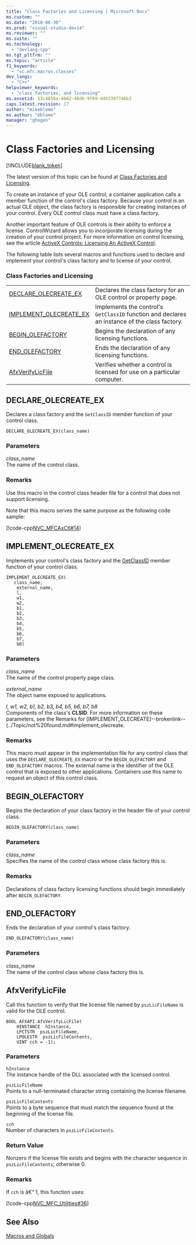 ```yaml
---
title: "Class Factories and Licensing | Microsoft Docs"
ms.custom: ""
ms.date: "2018-06-30"
ms.prod: "visual-studio-dev14"
ms.reviewer: ""
ms.suite: ""
ms.technology: 
  - "devlang-cpp"
ms.tgt_pltfrm: ""
ms.topic: "article"
f1_keywords: 
  - "vc.mfc.macros.classes"
dev_langs: 
  - "C++"
helpviewer_keywords: 
  - "class factories, and licensing"
ms.assetid: 53c4856a-4062-46db-9f69-dd4339f746b3
caps.latest.revision: 17
author: "mikeblome"
ms.author: "mblome"
manager: "ghogen"
---
```

# Class Factories and Licensing
[!INCLUDE[blank_token](../../includes/blank-token.md)]

The latest version of this topic can be found at [Class Factories and Licensing](https://docs.microsoft.com/cpp/mfc/reference/class-factories-and-licensing).  
  
  
To create an instance of your OLE control, a container application calls a member function of the control's class factory. Because your control is an actual OLE object, the class factory is responsible for creating instances of your control. Every OLE control class must have a class factory.  
  
 Another important feature of OLE controls is their ability to enforce a license. ControlWizard allows you to incorporate licensing during the creation of your control project. For more information on control licensing, see the article [ActiveX Controls: Licensing An ActiveX Control](../../mfc/mfc-activex-controls-licensing-an-activex-control.md).  
  
 The following table lists several macros and functions used to declare and implement your control's class factory and to license of your control.  
  
### Class Factories and Licensing  
  
|||  
|-|-|  
|[DECLARE_OLECREATE_EX](#declare_olecreate_ex)|Declares the class factory for an OLE control or property page.|  
|[IMPLEMENT_OLECREATE_EX](#implement_olecreate_ex)|Implements the control's `GetClassID` function and declares an instance of the class factory.|  
|[BEGIN_OLEFACTORY](#begin_olefactory)|Begins the declaration of any licensing functions.|  
|[END_OLEFACTORY](#end_olefactory)|Ends the declaration of any licensing functions.|  
|[AfxVerifyLicFile](#afxverifylicfile)|Verifies whether a control is licensed for use on a particular computer.|  
  
##  <a name="declare_olecreate_ex"></a>  DECLARE_OLECREATE_EX  
 Declares a class factory and the `GetClassID` member function of your control class.  
  
```   
DECLARE_OLECREATE_EX(class_name)   
```  
  
### Parameters  
 *class_name*  
 The name of the control class.  
  
### Remarks  
 Use this macro in the control class header file for a control that does not support licensing.  
  
 Note that this macro serves the same purpose as the following code sample:  
  
 [!code-cpp[NVC_MFCAxCtl#14](../../snippets/cpp/VS_Snippets_Cpp/NVC_MFCAxCtl/Cpp/MyAxCtrl.h#14)]  
  
##  <a name="implement_olecreate_ex"></a>  IMPLEMENT_OLECREATE_EX  
 Implements your control's class factory and the [GetClassID](../../mfc/reference/colecontrol-class.md#GetClassID) member function of your control class.  
  
```   
IMPLEMENT_OLECREATE_EX(
   class_name,   
    external_name,    
    l,   
    w1,   
    w2,   
    b1,   
    b2,   
    b3,   
    b4,   
    b5,   
    b6,   
    b7,
    b8)   
```  
  
### Parameters  
 *class_name*  
 The name of the control property page class.  
  
 *external_name*  
 The object name exposed to applications.  
  
 *l, w1, w2, b1, b2, b3, b4, b5, b6, b7, b8*  
 Components of the class's **CLSID**. For more information on these parameters, see the Remarks for [IMPLEMENT_OLECREATE]--brokenlink--(../Topic/not%20found.md#implement_olecreate.  
  
### Remarks  
 This macro must appear in the implementation file for any control class that uses the `DECLARE_OLECREATE_EX` macro or the `BEGIN_OLEFACTORY` and `END_OLEFACTORY` macros. The external name is the identifier of the OLE control that is exposed to other applications. Containers use this name to request an object of this control class.  
  
##  <a name="begin_olefactory"></a>  BEGIN_OLEFACTORY  
 Begins the declaration of your class factory in the header file of your control class.  
  
``` 
BEGIN_OLEFACTORY(class_name)  
```  
  
### Parameters  
 *class_name*  
 Specifies the name of the control class whose class factory this is.  
  
### Remarks  
 Declarations of class factory licensing functions should begin immediately after `BEGIN_OLEFACTORY`.  
  
##  <a name="end_olefactory"></a>  END_OLEFACTORY  
 Ends the declaration of your control's class factory.  
  
```  
END_OLEFACTORY(class_name)   
```  
  
### Parameters  
 *class_name*  
 The name of the control class whose class factory this is.  
  
##  <a name="afxverifylicfile"></a>  AfxVerifyLicFile  
 Call this function to verify that the license file named by `pszLicFileName` is valid for the OLE control.  
  
```   
BOOL AFXAPI AfxVerifyLicFile(
    HINSTANCE  hInstance,  
    LPCTSTR  pszLicFileName,  
    LPOLESTR  pszLicFileContents,  
    UINT cch = -1); 
```  
  
### Parameters  
 `hInstance`  
 The instance handle of the DLL associated with the licensed control.  
  
 `pszLicFileName`  
 Points to a null-terminated character string containing the license filename.  
  
 `pszLicFileContents`  
 Points to a byte sequence that must match the sequence found at the beginning of the license file.  
  
 `cch`  
 Number of characters in `pszLicFileContents`.  
  
### Return Value  
 Nonzero if the license file exists and begins with the character sequence in `pszLicFileContents`; otherwise 0.  
  
### Remarks  
 If `cch` is â€“ 1, this function uses:  
  
 [!code-cpp[NVC_MFC_Utilities#36](../../snippets/cpp/VS_Snippets_Cpp/NVC_MFC_Utilities/Cpp/NVC_MFC_Utilities.cpp#36)]  
  
## See Also  
 [Macros and Globals](../../mfc/reference/mfc-macros-and-globals.md)






